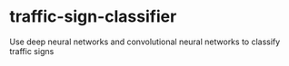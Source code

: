 # traffic-sign-classifier
Use deep neural networks and convolutional neural networks to classify traffic signs
